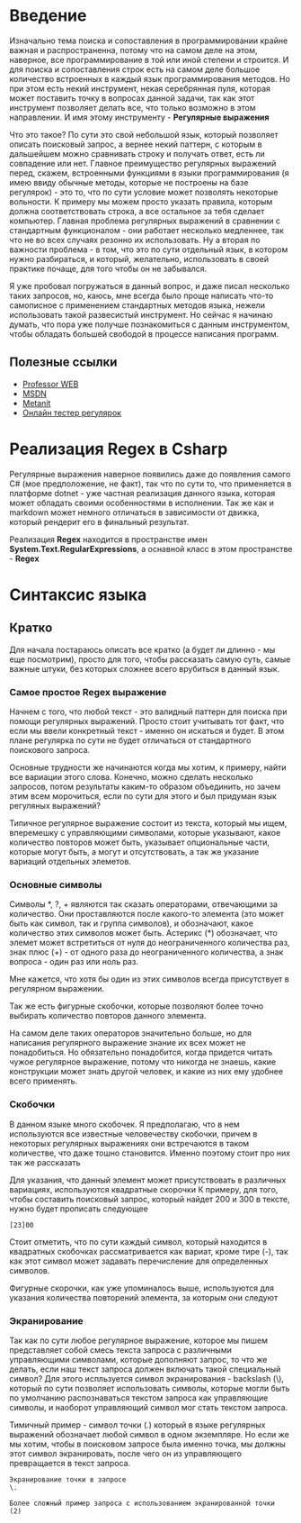 # Введение

Изначально тема поиска и сопоставления в программировании крайне важная и распространенна, потому что на самом деле на этом, наверное, все программирование в той или иной степени и строится.
И для поиска и сопоставления строк есть на самом деле большое количество встроенных в каждый язык программирования методов.
Но при этом есть некий инструмент, некая серебрянная пуля, которая может поставить точку в вопросах данной задачи, так как этот инструмент позволяет делать все, что только возможно в этом направлении.
И имя этому инструменту - **Регулярные выражения**

Что это такое?
По сути это свой небольшой язык, который позволяет описать поисковый запрос, а вернее некий паттерн, с которым в дальшейшем можно сравнивать строку и получать ответ, есть ли совпадение или нет.
Главное преимущество регулярных выражений перед, скажем, встроенными функциями в языки программирования (я имею ввиду обычные методы, которые не построены на базе регулярок) - это то, что по сути условие может позволять некоторые вольности.
К примеру мы можем просто указать правила, которым должна соответствовать строка, а все остальное за тебя сделает компьютер.
Главная проблема регулярных выражений в сравнении с стандартным функционалом - они работает несколько медленнее, так что не во всех случаях резонно их использовать.
Ну а вторая по важности проблема - в том, что это по сути отдельный язык, в котором нужно разбираться, и который, желательно, использовать в своей практике почаще, для того чтобы он не забывался.

Я уже пробовал погружаться в данный вопрос, и даже писал несколько таких запросов, но, каюсь, мне всегда было проще написать что-то самописное с применением стандартных методов языка, нежели использовать такой развесистый инструмент.
Но сейчас я начинаю думать, что пора уже получше познакомиться с данным инструментом, чтобы обладать большей свободой в процессе написания программ.

## Полезные ссылки

- [Professor WEB](https://professorweb.ru/my/csharp/charp_theory/level4/4_10.php)
- [MSDN](https://docs.microsoft.com/en-us/dotnet/standard/base-types/regular-expression-language-quick-reference)
- [Metanit](https://metanit.com/sharp/tutorial/7.4.php)
- [Онлайн тестер регулярок](https://tools.icoder.uz/regex-tester.php)

# Реализация Regex в Csharp

Регулярные выражения наверное появились даже до появления самого C# (мое предположение, не факт), так что по сути то, что применяется в платформе dotnet - уже частная реализация данного языка, которая может обладать своими особенностями в исполнении.
Так же как и markdown может немного отличаться в зависимости от движка, который рендерит его в финальный результат.

Реализация **Regex** находится в пространстве имен **System.Text.RegularExpressions**, а оснавной класс в этом пространстве - **Regex**


# Синтаксис языка

## Кратко

Для начала постараюсь описать все кратко (а будет ли длинно - мы еще посмотрим), просто для того, чтобы рассказать самую суть, самые важные штуки, без которых сложнее всего врубиться в данный язык.

### Самое простое Regex выражение

Начнем с того, что любой текст - это валидный паттерн для поиска при помощи регулярных выражений.
Просто стоит учитывать тот факт, что если мы ввели конкретный текст - именно он искаться и будет.
В этом плане регулярка по сути не будет отличаться от стандартного поискового запроса.

Основные трудности же начинаются когда мы хотим, к примеру, найти все вариации этого слова.
Конечно, можно сделать несколько запросов, потом результаты каким-то образом объединить, но зачем этим всем морочиться, если по сути для этого и был придуман язык регуляных выражений?

Типичное регулярное выражение состоит из текста, который мы ищем, вперемешку с управляющими символами, которые указывают, какое количество повторов может быть, указывает опциональные части, которые могут быть, а могут и отсутствовать, а так же указание вариаций отдельных элеметов.

### Основные символы

Символы \*, ?, + являются так сказать операторами, отвечающими за количество.
Они проставляются после какого-то элемента (это может быть как символ, так и группа символов), и обозначают, какое количество этих символов может быть.
Астерикс (\*) обозначает, что элемет может встретиться от нуля до неограниченного количества раз, знак плюс (+) - от одного раза до неограниченного количества, а знак вопроса - один раз или ноль раз.

Мне кажется, что хотя бы один из этих символов всегда присутствует в регулярном выражении.

Так же есть фигурные скобочки, которые позволяют более точно выбирать количество повторов данного элемента.

На самом деле таких операторов значительно больше, но для написания регулярного выражение знание их всех может не понадобиться.
Но обязательно понадобится, когда придется читать чужое регулярное выражение, потому что никогда не знаешь, какие конструкции может знать другой человек, и какие из них ему удобнее всего применять.

### Скобочки

В данном языке много скобочек.
Я предполагаю, что в нем используются все известные человечеству скобочки, причем в некоторых регулярных выражениях они встречаются в таком количестве, что даже тошно становится.
Именно поэтому стоит про них так же рассказать

Для указания, что данный элемент может присутствовать в различных вариациях, используются квадратные скорочки
К примеру, для того, чтобы составить поисковый запрос, который найдет 200 и 300 в тексте, нужно будет прописать следующее

```
[23]00
```
Стоит отметить, что по сути каждый символ, который находится в квадратных скобочках рассматривается как вариат, кроме тире (-), так как этот символ может задавать перечисление для определенных символов.

Фигурные скорочки, как уже упоминалось выше, используются для указания количества повторений элемента, за которым они следуют

### Экранирование

Так как по сути любое регулярное выражение, которое мы пишем представляет собой смесь текста запроса с различными управляющими символами, которые дополняют запрос, то что же делать, если наш текст запроса должен включать такой специальный символ?
Для этого испльзуется символ экранирования - backslash (\\), который по сути позволяет использовать символы, которые могли быть по умолчанию распознаваться текстом запроса как управляющие символы, и наоборот управляющий символ мог стать текстом запроса.

Тимичный пример - символ точки (.) который в языке регулярных выражений обозначает любой символ в одном экземпляре.
Но если же мы хотим, чтобы в поисковом запросе была именно точка, мы должны этот символ экранировать, после чего он из управляющего превращается в текст запроса.

```
Экранирование точки в запросе
\.

Более сложный пример запроса с использованием экранированной точки
(2)
```


